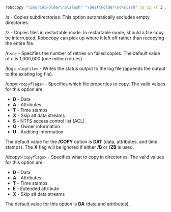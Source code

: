 ``` cmd
robocopy "\Source\Folder\no\slash" "\Dest\Folder\no\slash" /s /z /r:3 /copy:DAT /dcopy:DA /log+:"C:\Users\$USER\Desktop\log.txt"
```

/s - Copies subdirectories. This option automatically excludes empty directories.

/z - Copies files in restartable mode. In restartable mode, should a file copy be interrupted, Robocopy can pick up where it left off rather than recopying the entire file.

/r:`<n>` - Specifies the number of retries on failed copies. The default value of _n_ is 1,000,000 (one million retries).

/log+:`<logfile>` - Writes the status output to the log file (appends the output to the existing log file).

/copy:`<copyflags>` - Specifies which file properties to copy. The valid values for this option are:

-   **D** - Data
-   **A** - Attributes
-   **T** - Time stamps
-   **X** - Skip alt data streams
-   **S** - NTFS access control list (ACL)
-   **O** - Owner information
-   **U** - Auditing information

The default value for the **/COPY** option is **DAT** (data, attributes, and time stamps). The **X** flag will be ignored if either **/B** or **/ZB** is used.

/dcopy:`<copyflags>` - Specifies what to copy in directories. The valid values for this option are:

-   **D** - Data
-   **A** - Attributes
-   **T** - Time stamps
-   **E** - Extended attribute
-   **X** - Skip alt data streams

The default value for this option is **DA** (data and attributes).